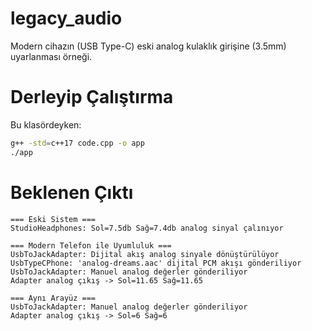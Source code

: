 # legacy_audio

Modern cihazın (USB Type-C) eski analog kulaklık girişine (3.5mm) uyarlanması örneği.

# Derleyip Çalıştırma

Bu klasördeyken:

```bash
g++ -std=c++17 code.cpp -o app
./app
```

# Beklenen Çıktı

```text
=== Eski Sistem ===
StudioHeadphones: Sol=7.5db Sağ=7.4db analog sinyal çalınıyor

=== Modern Telefon ile Uyumluluk ===
UsbToJackAdapter: Dijital akış analog sinyale dönüştürülüyor
UsbTypeCPhone: 'analog-dreams.aac' dijital PCM akışı gönderiliyor
UsbToJackAdapter: Manuel analog değerler gönderiliyor
Adapter analog çıkış -> Sol=11.65 Sağ=11.65

=== Aynı Arayüz ===
UsbToJackAdapter: Manuel analog değerler gönderiliyor
Adapter analog çıkış -> Sol=6 Sağ=6
```